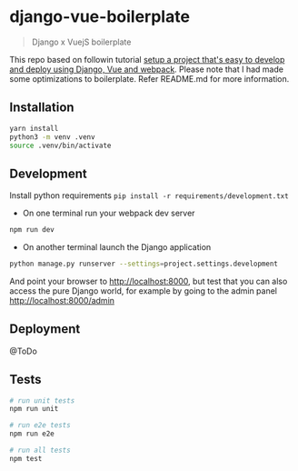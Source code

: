 # django-vue-boilerplate

> Django x VuejS boilerplate

This repo based on followin tutorial [setup a project that's easy to develop and deploy using Django, Vue and webpack](https://ariera.github.io/2017/09/26/django-webpack-vue-js-setting-up-a-new-project-that-s-easy-to-develop-and-deploy-part-1.html). Please note that I had made some optimizations to boilerplate. Refer README.md for more information.

## Installation

```bash
yarn install
python3 -m venv .venv
source .venv/bin/activate
```

## Development

Install python requirements
``` pip install -r requirements/development.txt ```

* On one terminal run your webpack dev server

```bash
npm run dev
```

* On another terminal launch the Django application

```bash
python manage.py runserver --settings=project.settings.development
```

And point your browser to [http://localhost:8000](), but test that you can also access the pure Django world, for example by going to the admin panel [http://localhost:8000/admin]()

## Deployment

@ToDo


## Tests

``` bash
# run unit tests
npm run unit

# run e2e tests
npm run e2e

# run all tests
npm test
```
